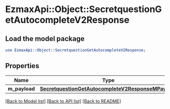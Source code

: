 # EzmaxApi::Object::SecretquestionGetAutocompleteV2Response

## Load the model package
```perl
use EzmaxApi::Object::SecretquestionGetAutocompleteV2Response;
```

## Properties
Name | Type | Description | Notes
------------ | ------------- | ------------- | -------------
**m_payload** | [**SecretquestionGetAutocompleteV2ResponseMPayload**](SecretquestionGetAutocompleteV2ResponseMPayload.md) |  | 

[[Back to Model list]](../README.md#documentation-for-models) [[Back to API list]](../README.md#documentation-for-api-endpoints) [[Back to README]](../README.md)


